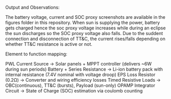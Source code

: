 Output and Observations:

The battery voltage, current and SOC proxy screenshots are available in the figures folder in this repository.
When sun is supplying the power, battery gets charged hence the soc proxy voltage increases while during an eclipse the sun discharges so the SOC proxy voltage also falls. Due to the suddent connection and disconnection of TT&C, the current rises/falls depending on whether TT&C resistance is active or not.


Element to function mapping:

PWL Current Source → Solar panels + MPPT controller (delivers ~6W during sun periods)
Battery + Series Resistance → Li-ion battery pack with internal resistance (7.4V nominal with voltage droop)
EPS Loss Resistor (0.2Ω) → Converter and wiring efficiency losses
Timed Resistive Loads → OBC(continuous), TT&C (bursts), Payload (sun-only)
OPAMP Integrator Circuit → State of Charge (SOC) estimation via coulomb counting
